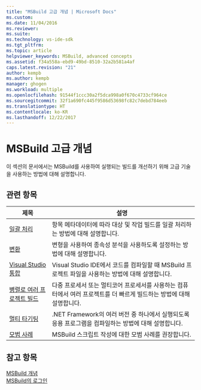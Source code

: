 ```yaml
---
title: "MSBuild 고급 개념 | Microsoft Docs"
ms.custom: 
ms.date: 11/04/2016
ms.reviewer: 
ms.suite: 
ms.technology: vs-ide-sdk
ms.tgt_pltfrm: 
ms.topic: article
helpviewer_keywords: MSBuild, advanced concepts
ms.assetid: f34a558a-ebd9-49bd-8510-32a2b581a4af
caps.latest.revision: "21"
author: kempb
ms.author: kempb
manager: ghogen
ms.workload: multiple
ms.openlocfilehash: 91544f1ccc30a2f5dca998a0f670c4733cf964ce
ms.sourcegitcommit: 32f1a690fc445f9586d53698fc82c7debd784eeb
ms.translationtype: HT
ms.contentlocale: ko-KR
ms.lasthandoff: 12/22/2017
---
```

# <a name="msbuild-advanced-concepts"></a>MSBuild 고급 개념
이 섹션의 문서에서는 MSBuild를 사용하여 실행되는 빌드를 개선하기 위해 고급 기술을 사용하는 방법에 대해 설명합니다.  
  
## <a name="related-topics"></a>관련 항목  
  
|제목|설명|  
|-----------|-----------------|  
|[일괄 처리](../msbuild/msbuild-batching.md)|항목 메타데이터에 따라 대상 및 작업 빌드를 일괄 처리하는 방법에 대해 설명합니다.|  
|[변환](../msbuild/msbuild-transforms.md)|변형을 사용하여 종속성 분석을 사용하도록 설정하는 방법에 대해 설명합니다.|  
|[Visual Studio 통합](../msbuild/visual-studio-integration-msbuild.md)|Visual Studio IDE에서 코드를 컴파일할 때 MSBuild 프로젝트 파일을 사용하는 방법에 대해 설명합니다.|  
|[병렬로 여러 프로젝트 빌드](../msbuild/building-multiple-projects-in-parallel-with-msbuild.md)|다중 프로세서 또는 멀티코어 프로세서를 사용하는 컴퓨터에서 여러 프로젝트를 더 빠르게 빌드하는 방법에 대해 설명합니다.|  
|[멀티 타기팅](../msbuild/msbuild-multitargeting-overview.md)|.NET Framework의 여러 버전 중 하나에서 실행되도록 응용 프로그램을 컴파일하는 방법에 대해 설명합니다.|  
|[모범 사례](../msbuild/msbuild-best-practices.md)|MSBuild 스크립트 작성에 대한 모범 사례를 권장합니다.|  
  
## <a name="see-also"></a>참고 항목  
 [MSBuild 개념](../msbuild/msbuild-concepts.md)   
 [MSBuild의 로그인](../msbuild/logging-in-msbuild.md)